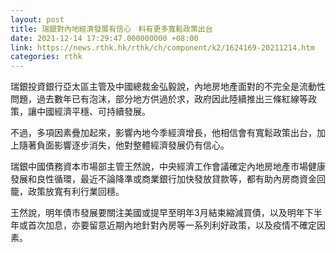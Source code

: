 ```yaml
---
layout: post
title: 瑞銀對內地經濟發展有信心　料有更多寬鬆政策出台
date: 2021-12-14 17:29:47.000000000 +08:00
link: https://news.rthk.hk/rthk/ch/component/k2/1624169-20211214.htm
categories: rthk
---
```


瑞銀投資銀行亞太區主管及中國總裁金弘毅說，內地房地產面對的不完全是流動性問題，過去數年已有泡沫，部分地方供過於求，政府因此陸續推出三條紅線等政策，讓中國經濟平穩、可持續發展。

不過，多項因素疊加起來，影響內地今季經濟增長，他相信會有寬鬆政策出台，加上隨著負面影響逐步消失，他對整體經濟發展仍有信心。

瑞銀中國債務資本市場部主管王然說，中央經濟工作會議確定內地房地產市場健康發展和良性循環，最近不論降準或商業銀行加快發放貸款等，都有助內房商資金回籠，政策放寬有利行業回穩。

王然說，明年債市發展要關注美國或提早至明年3月結束縮減買債，以及明年下半年或首次加息，亦要留意近期內地針對內房等一系列利好政策，以及疫情不確定因素。
